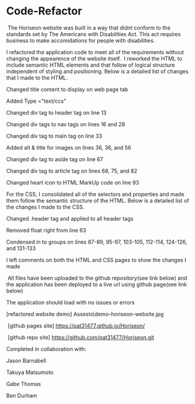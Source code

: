 # Code-Refactor
​
The Horiseon website was built in a way that didnt conform to the standards set by The Americans with Disabilities Act. This act requires business to make accomidations for people with disabilities.

I refactored the application code to meet all of the requirements without changing the appearence of the website itself.
​
I reworked the HTML to include semantic HTML elements and that follow of logical structure independent of styling and positioning. Below is a detailed list of changes that I made to the HTML.

Changed title content to display on web page tab

Added Type ="text/ccs"

Changed div tag to header tag on line 13

Changed div tags to nav tags on lines 16 and 28

Changed div tag to main tag on line 33

Added alt & title for images on lines 36, 36, and 56

Changed div tag to aside tag on line 67

Changed div tag to article tag on lines 68, 75, and 82

Changed heart icon to HTML MarkUp code on line 93

For the CSS, I consolidated all of the selectors and properties and made them follow the semantic structure of the HTML. Below is a detailed list of the changes I made to the CSS.

Changed .header tag and applied to all header tags

Removed float right from line 63

Condensed in to groups on lines 87-89, 95-97, 103-105, 112-114, 124-126, and 131-133

I left comments on both the HTML and CSS pages to show the changes I made

​
All files have been uploaded to the github repository(see link below) and the application has been deployed to a live url using github page(see link below)

<p>
The application should load with no issues or errors
</p>
​
[refactored website demo] Assests\demo-horiseon-website.jpg

​
[github pages site] https://pat31477.github.io/Horiseon/

​
[github repo site] https://github.com/pat31477/Horiseon.git


Completed in collaboration with:

Jason Barnabell

Takuya Matsumoto

Gabe Thomas

Ben Durham